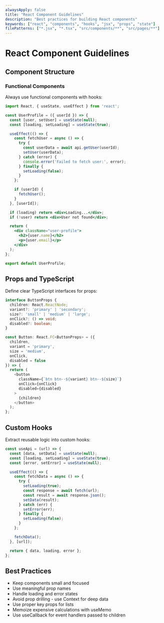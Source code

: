 ```yaml
---
alwaysApply: false
title: "React Component Guidelines"
description: "Best practices for building React components"
keywords: ["react", "components", "hooks", "jsx", "props", "state"]
filePatterns: ["*.jsx", "*.tsx", "src/components/**", "src/pages/**"]
---
```


# React Component Guidelines

## Component Structure

### Functional Components
Always use functional components with hooks:

```jsx
import React, { useState, useEffect } from 'react';

const UserProfile = ({ userId }) => {
  const [user, setUser] = useState(null);
  const [loading, setLoading] = useState(true);

  useEffect(() => {
    const fetchUser = async () => {
      try {
        const userData = await api.getUser(userId);
        setUser(userData);
      } catch (error) {
        console.error('Failed to fetch user:', error);
      } finally {
        setLoading(false);
      }
    };

    if (userId) {
      fetchUser();
    }
  }, [userId]);

  if (loading) return <div>Loading...</div>;
  if (!user) return <div>User not found</div>;

  return (
    <div className="user-profile">
      <h2>{user.name}</h2>
      <p>{user.email}</p>
    </div>
  );
};

export default UserProfile;
```

## Props and TypeScript

Define clear TypeScript interfaces for props:

```typescript
interface ButtonProps {
  children: React.ReactNode;
  variant?: 'primary' | 'secondary';
  size?: 'small' | 'medium' | 'large';
  onClick?: () => void;
  disabled?: boolean;
}

const Button: React.FC<ButtonProps> = ({
  children,
  variant = 'primary',
  size = 'medium',
  onClick,
  disabled = false
}) => {
  return (
    <button
      className={`btn btn--${variant} btn--${size}`}
      onClick={onClick}
      disabled={disabled}
    >
      {children}
    </button>
  );
};
```

## Custom Hooks

Extract reusable logic into custom hooks:

```javascript
const useApi = (url) => {
  const [data, setData] = useState(null);
  const [loading, setLoading] = useState(true);
  const [error, setError] = useState(null);

  useEffect(() => {
    const fetchData = async () => {
      try {
        setLoading(true);
        const response = await fetch(url);
        const result = await response.json();
        setData(result);
      } catch (err) {
        setError(err);
      } finally {
        setLoading(false);
      }
    };

    fetchData();
  }, [url]);

  return { data, loading, error };
};
```

## Best Practices

- Keep components small and focused
- Use meaningful prop names
- Handle loading and error states
- Avoid prop drilling - use Context for deep data
- Use proper key props for lists
- Memoize expensive calculations with useMemo
- Use useCallback for event handlers passed to children